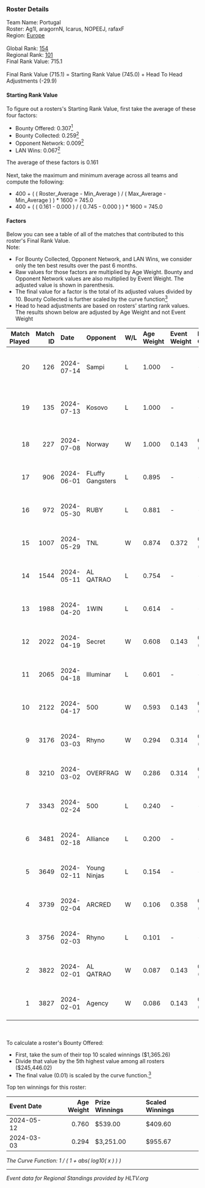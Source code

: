 ### Roster Details<br />
Team Name: Portugal<br />
Roster: Ag1l, aragornN, Icarus, NOPEEJ, rafaxF<br />
Region: [Europe]( ../standings_europe.md)<br />
<br />
Global Rank: [154](../standings_global.md)<br />
Regional Rank: [101]( ../standings_europe.md)<br />
Final Rank Value:  715.1<br />
<br />
Final Rank Value (715.1) = Starting Rank Value (745.0) + Head To Head Adjustments (-29.9)<br />

#### Starting Rank Value<br />
To figure out a rosters's Starting Rank Value, first take the average of these four factors:<br />
- Bounty Offered: 0.307[<sup>1</sup>](#table2)
- Bounty Collected: 0.259[<sup>2</sup>](#table1)
- Opponent Network: 0.009[<sup>2</sup>](#table1)
- LAN Wins: 0.067[<sup>2</sup>](#table1)

The average of these factors is 0.161<br />
<br />
Next, take the maximum and minimum average across all teams and compute the following:<br />
- 400 + ( ( Roster_Average - Min_Average ) / ( Max_Average - Min_Average ) ) * 1600 = 745.0
- 400 + ( ( 0.161 - 0.000 ) / ( 0.745 - 0.000 ) ) * 1600 = 745.0


#### Factors<br />
Below you can see a table of all of the matches that contributed to this roster's Final Rank Value.<br />
Note:<br />

- For Bounty Collected, Opponent Network, and LAN Wins, we consider only the ten best results over the past 6 months.
- Raw values for those factors are multiplied by Age Weight. Bounty and Opponent Network values are also multiplied by Event Weight. The adjusted value is shown in parenthesis.
- The final value for a factor is the total of its adjusted values divided by 10. Bounty Collected is further scaled by the curve function[<sup>3</sup>](#curveFunction)
- Head to head adjustments are based on rosters' starting rank values. The results shown below are adjusted by Age Weight and not Event Weight
<span id="table1"></span><br />


| Match Played | Match ID | Date       | Opponent         | W/L | Age Weight | Event Weight | Bounty Collected | Opponent Network | LAN Wins  | H2H Adj. | Roster                                 |
| -: | -: | :- | :- | :- | :- | :- | :- | :- | :- | -: | :- |
|           20 |      126 | 2024-07-14 | Sampi            | L   | 1.000      | -            | -                | -                | -         |    -7.29 | Ag1l, aragornN, Icarus, NOPEEJ, rafaxF |
|           19 |      135 | 2024-07-13 | Kosovo           | L   | 1.000      | -            | -                | -                | -         |    -8.95 | Ag1l, aragornN, Icarus, NOPEEJ, rafaxF |
|           18 |      227 | 2024-07-08 | Norway           | W   | 1.000      | 0.143        | 0.010 (0.001)    | 0.122 (0.017)    | 0 (0.000) |    15.94 | Ag1l, aragornN, NOPEEJ, pr, rafaxF     |
|           17 |      906 | 2024-06-01 | FLuffy Gangsters | L   | 0.895      | -            | -                | -                | -         |   -19.37 | Ag1l, aragornN, P3R3IIRA, pr, rafaxF   |
|           16 |      972 | 2024-05-30 | RUBY             | L   | 0.881      | -            | -                | -                | -         |    -5.07 | Ag1l, aragornN, P3R3IIRA, pr, rafaxF   |
|           15 |     1007 | 2024-05-29 | TNL              | W   | 0.874      | 0.372        | 0.000 (0.000)    | 0.000 (0.000)    | 0 (0.000) |     3.58 | Ag1l, aragornN, P3R3IIRA, pr, rafaxF   |
|           14 |     1544 | 2024-05-11 | AL QATRAO        | L   | 0.754      | -            | -                | -                | -         |   -12.02 | Ag1l, aragornN, fox, pr, rafaxF        |
|           13 |     1988 | 2024-04-20 | 1WIN             | L   | 0.614      | -            | -                | -                | -         |    -4.18 | Ag1l, aragornN, P3R3IIRA, pr, rafaxF   |
|           12 |     2022 | 2024-04-19 | Secret           | W   | 0.608      | 0.143        | 0.000 (0.000)    | 0.085 (0.007)    | 0 (0.000) |     5.50 | Ag1l, aragornN, P3R3IIRA, pr, rafaxF   |
|           11 |     2065 | 2024-04-18 | Illuminar        | L   | 0.601      | -            | -                | -                | -         |   -14.61 | Ag1l, aragornN, P3R3IIRA, pr, rafaxF   |
|           10 |     2122 | 2024-04-17 | 500              | W   | 0.593      | 0.143        | 0.001 (0.000)    | 0.169 (0.014)    | 0 (0.000) |    10.68 | Ag1l, aragornN, P3R3IIRA, pr, rafaxF   |
|            9 |     3176 | 2024-03-03 | Rhyno            | W   | 0.294      | 0.314        | 0.108 (0.010)    | 0.401 (0.037)    | 1 (0.294) |     7.80 | Ag1l, aragornN, NOPEEJ, pr, rafaxF     |
|            8 |     3210 | 2024-03-02 | OVERFRAG         | W   | 0.286      | 0.314        | 0.001 (0.000)    | 0.000 (0.000)    | 1 (0.286) |     2.13 | Ag1l, aragornN, NOPEEJ, pr, rafaxF     |
|            7 |     3343 | 2024-02-24 | 500              | L   | 0.240      | -            | -                | -                | -         |    -3.83 | Ag1l, aragornN, NOPEEJ, pr, rafaxF     |
|            6 |     3481 | 2024-02-18 | Alliance         | L   | 0.200      | -            | -                | -                | -         |    -1.80 | Ag1l, aragornN, NOPEEJ, pr, rafaxF     |
|            5 |     3649 | 2024-02-11 | Young Ninjas     | L   | 0.154      | -            | -                | -                | -         |    -1.98 | Ag1l, aragornN, NOPEEJ, pr, rafaxF     |
|            4 |     3739 | 2024-02-04 | ARCRED           | W   | 0.106      | 0.358        | 0.057 (0.002)    | 0.354 (0.013)    | 0 (0.000) |     2.40 | Ag1l, aragornN, NOPEEJ, pr, rafaxF     |
|            3 |     3756 | 2024-02-03 | Rhyno            | L   | 0.101      | -            | -                | -                | -         |    -0.51 | Ag1l, aragornN, NOPEEJ, pr, rafaxF     |
|            2 |     3822 | 2024-02-01 | AL QATRAO        | W   | 0.087      | 0.143        | 0.006 (0.000)    | 0.035 (0.000)    | 0 (0.000) |     1.33 | Ag1l, aragornN, NOPEEJ, pr, rafaxF     |
|            1 |     3827 | 2024-02-01 | Agency           | W   | 0.086      | 0.143        | 0.000 (0.000)    | 0.000 (0.000)    | 0 (0.000) |     0.34 | Ag1l, aragornN, NOPEEJ, pr, rafaxF     |

<br />
<span id="table2"></span><br />
To calculate a roster's Bounty Offered:<br />

- First, take the sum of their top 10 scaled winnings ($1,365.26)
- Divide that value by the 5th highest value among all rosters ($245,446.02)
- The final value (0.01) is scaled by the curve function.[<sup>3</sup>](#curveFunction)

Top ten winnings for this roster:<br />

| Event Date | Age Weight | Prize Winnings | Scaled Winnings |
| :- | -: | :- | :- |
| 2024-05-12 |      0.760 | $539.00        | $409.60         |
| 2024-03-03 |      0.294 | $3,251.00      | $955.67         |


<span id="curveFunction"></span>_The Curve Function: 1 / ( 1 + abs( log10( x ) ) )_<br />

---
_Event data for Regional Standings provided by HLTV.org_<br />
